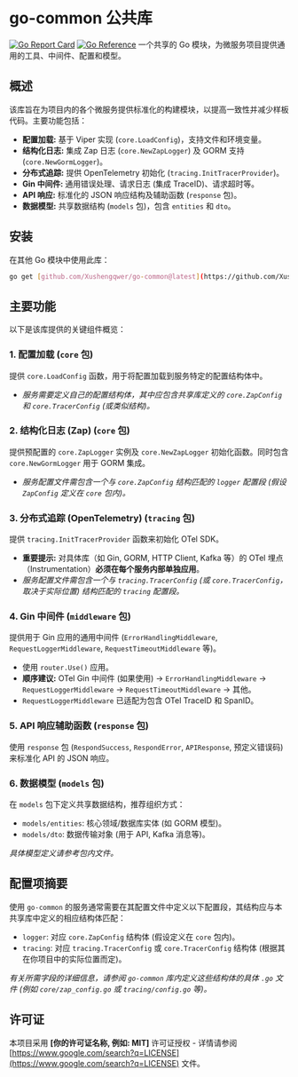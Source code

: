 # go-common 公共库

[![Go Report Card](https://goreportcard.com/badge/github.com/Xushengqwer/go-common)](https://goreportcard.com/report/github.com/Xushengqwer/go-common)
[![Go Reference](https://pkg.go.dev/badge/github.com/Xushengqwer/go-common.svg)](https://pkg.go.dev/github.com/Xushengqwer/go-common)
一个共享的 Go 模块，为微服务项目提供通用的工具、中间件、配置和模型。

## 概述

该库旨在为项目内的各个微服务提供标准化的构建模块，以提高一致性并减少样板代码。主要功能包括：

* **配置加载:** 基于 Viper 实现 (`core.LoadConfig`)，支持文件和环境变量。
* **结构化日志:** 集成 Zap 日志 (`core.NewZapLogger`) 及 GORM 支持 (`core.NewGormLogger`)。
* **分布式追踪:** 提供 OpenTelemetry 初始化 (`tracing.InitTracerProvider`)。
* **Gin 中间件:** 通用错误处理、请求日志 (集成 TraceID)、请求超时等。
* **API 响应:** 标准化的 JSON 响应结构及辅助函数 (`response` 包)。
* **数据模型:** 共享数据结构 (`models` 包)，包含 `entities` 和 `dto`。

## 安装

在其他 Go 模块中使用此库：

```bash
go get [github.com/Xushengqwer/go-common@latest](https://github.com/Xushengqwer/go-common@latest) # 或特定版本 @vX.Y.Z
````

## 主要功能

以下是该库提供的关键组件概览：

### 1\. 配置加载 (`core` 包)

提供 `core.LoadConfig` 函数，用于将配置加载到服务特定的配置结构体中。

* *服务需要定义自己的配置结构体，其中应包含共享库定义的 `core.ZapConfig` 和 `core.TracerConfig` (或类似结构)。*

### 2\. 结构化日志 (Zap) (`core` 包)

提供预配置的 `core.ZapLogger` 实例及 `core.NewZapLogger` 初始化函数。同时包含 `core.NewGormLogger` 用于 GORM 集成。

* *服务配置文件需包含一个与 `core.ZapConfig` 结构匹配的 `logger` 配置段 (假设 `ZapConfig` 定义在 `core` 包内)。*

### 3\. 分布式追踪 (OpenTelemetry) (`tracing` 包)

提供 `tracing.InitTracerProvider` 函数来初始化 OTel SDK。

* **重要提示:** 对具体库（如 Gin, GORM, HTTP Client, Kafka 等）的 OTel 埋点（Instrumentation）**必须在每个服务内部单独应用**。
* *服务配置文件需包含一个与 `tracing.TracerConfig` (或 `core.TracerConfig`，取决于实际位置) 结构匹配的 `tracing` 配置段。*

### 4\. Gin 中间件 (`middleware` 包)

提供用于 Gin 应用的通用中间件 (`ErrorHandlingMiddleware`, `RequestLoggerMiddleware`, `RequestTimeoutMiddleware` 等)。

* 使用 `router.Use()` 应用。
* **顺序建议:** OTel Gin 中间件 (如果使用) -\> `ErrorHandlingMiddleware` -\> `RequestLoggerMiddleware` -\> `RequestTimeoutMiddleware` -\> 其他。
* `RequestLoggerMiddleware` 已适配为包含 OTel TraceID 和 SpanID。

### 5\. API 响应辅助函数 (`response` 包)

使用 `response` 包 (`RespondSuccess`, `RespondError`, `APIResponse`, 预定义错误码) 来标准化 API 的 JSON 响应。

### 6\. 数据模型 (`models` 包)

在 `models` 包下定义共享数据结构，推荐组织方式：

* `models/entities`: 核心领域/数据库实体 (如 GORM 模型)。
* `models/dto`: 数据传输对象 (用于 API, Kafka 消息等)。

*具体模型定义请参考包内文件。*

## 配置项摘要

使用 `go-common` 的服务通常需要在其配置文件中定义以下配置段，其结构应与本共享库中定义的相应结构体匹配：

* `logger`: 对应 `core.ZapConfig` 结构体 (假设定义在 `core` 包内)。
* `tracing`: 对应 `tracing.TracerConfig` 或 `core.TracerConfig` 结构体 (根据其在你项目中的实际位置而定)。

*有关所需字段的详细信息，请参阅 `go-common` 库内定义这些结构体的具体 `.go` 文件 (例如 `core/zap_config.go` 或 `tracing/config.go` 等)。*

## 许可证

本项目采用 **[你的许可证名称, 例如: MIT]** 许可证授权 - 详情请参阅 [https://www.google.com/search?q=LICENSE](https://www.google.com/search?q=LICENSE) 文件。